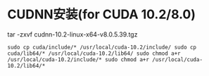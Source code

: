 # CUDNN安装(for CUDA 10.2/8.0)

tar -zxvf cudnn-10.2-linux-x64-v8.0.5.39.tgz

`sudo cp cuda/include/* /usr/local/cuda-10.2/include/
sudo cp cuda/lib64/* /usr/local/cuda-10.2/lib64/
sudo chmod a+r /usr/local/cuda-10.2/include/*
sudo chmod a+r /usr/local/cuda-10.2/lib64/*`